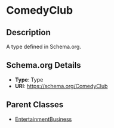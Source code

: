 # ComedyClub

## Description
A type defined in Schema.org.

## Schema.org Details
- **Type**: Type
- **URI**: https://schema.org/ComedyClub

## Parent Classes
- [EntertainmentBusiness](../EntertainmentBusiness.md)

